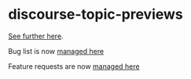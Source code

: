 # discourse-topic-previews

[See further here](https://meta.discourse.org/t/topic-list-previews/101646).

Bug list is now [managed here](https://thepavilion.io/tags/c/open-source/bug-reports/topic-list-previews)

Feature requests are now [managed here](https://thepavilion.io/tags/c/open-source/feature-requests/topic-list-previews)
